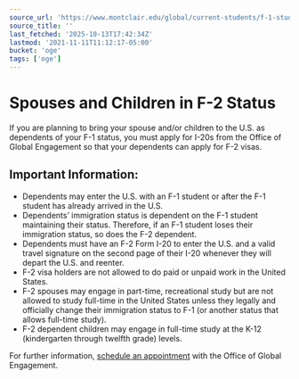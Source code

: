 ```yaml
---
source_url: 'https://www.montclair.edu/global/current-students/f-1-students/spouses-and-children-in-f-2-status/'
source_title: ''
last_fetched: '2025-10-13T17:42:34Z'
lastmod: '2021-11-11T11:12:17-05:00'
bucket: 'oge'
tags: ['oge']
---
```


# Spouses and Children in F-2 Status

If you are planning to bring your spouse and/or children to the U.S. as dependents of your F-1 status, you must apply for I-20s from the Office of Global Engagement so that your dependents can apply for F-2 visas.

## Important Information:

* Dependents may enter the U.S. with an F-1 student or after the F-1 student has already arrived in the U.S.
* Dependents’ immigration status is dependent on the F-1 student maintaining their status. Therefore, if an F-1 student loses their immigration status, so does the F-2 dependent.
* Dependents must have an F-2 Form I-20 to enter the U.S. and a valid travel signature on the second page of their I-20 whenever they will depart the U.S. and reenter.
* F-2 visa holders are not allowed to do paid or unpaid work in the United States.
* F-2 spouses may engage in part-time, recreational study but are not allowed to study full-time in the United States unless they legally and officially change their immigration status to F-1 (or another status that allows full-time study).
* F-2 dependent children may engage in full-time study at the K-12 (kindergarten through twelfth grade) levels.

For further information, [schedule an appointment](https://www.montclair.edu/global/appointments/) with the Office of Global Engagement.